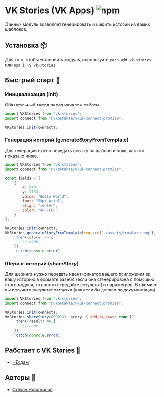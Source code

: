 # VK Stories (VK Apps) ![npm](https://img.shields.io/npm/v/vk-stories.svg)
Данный модуль позволяет генерировать и шерить истории из ваших шаблонов.

## Установка 📦
Для того, чтобы установить модуль, используйте `yarn add vk-stories` или `npm i -S vk-stories`

## Быстрый старт 🚀
### Инициализация (init)
Обязательный метод перед началом работы.
```js
import VKStories from "vk-stories";
import connect from "@vkontakte/vkui-connect-promise";

VKStories.init(connect);
```

### Генерация историй (generateStoryFromTemplate)
Для генерации нужно передать ссылку на шаблон и поля, как это показано ниже.
```js
import VKStories from "vk-stories";
import connect from "@vkontakte/vkui-connect-promise";

const fields = [
    {
        x: 540,
        y: 1133,
        value: "Hello World",
        font: "96px Arial",
        align: "center",
        color: "#FFFFFF"
    }
];

VKStories.init(connect);
VKStories.generateStoryFromTemplate(require("./assets/template.png"), fields)
    .then((story) => {
        // code
    })
    .catch(console.error);
```

### Шеринг историй (shareStory)
Для шеринга нужно передать идентификатор вашего приложения вк, вашу историю в формате base64 
(если она сгенерирована с помощью этого модуля, то просто передайте результат) и параметров.
В промисе вы получите результат загрузки (как если бы делали по документации).
```js
import VKStories from "vk-stories";
import connect from "@vkontakte/vkui-connect-promise";

VKStories.init(connect);
VKStories.shareStory(6999763, story, { add_to_news: true })
    .then((result) => {
        // code
    })
    .catch(console.error);
```

## Работает с VK Stories 🙌
*   [НЕсдам](https://vk.com/app6999763)

## Авторы 🎨
*   [Степан Новожилов](https://vk.me/hit2hat)